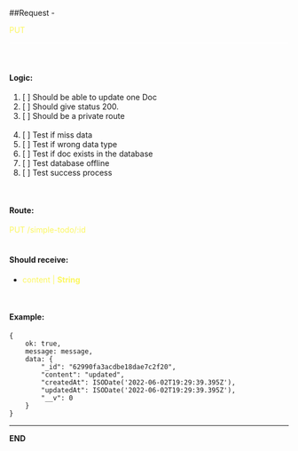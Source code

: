 ##Request - <div class="color-yellow inline">PUT</div>
<div class="divider"></div>
<br>
<br>

#### Logic:

<ol>
<li>[ ] Should be able to update one Doc</li>
<li>[ ] Should give status 200.</li>
<li>[ ] Should be a private route</li>
<br>
<li>[ ] Test if miss data</li>
<li>[ ] Test if wrong data type</li>
<li>[ ] Test if doc exists in the database</li>
<li>[ ] Test database offline</li>
<li>[ ] Test success process</li>
</ol>

<br />


#### Route:
<div class="color-yellow">PUT /simple-todo/:id</div>
<br />

#### Should receive:
<ul>
    <li><div class="color-yellow">content | <b>String</b></div></li>
</ul>
<br />

#### Example:
    {
        ok: true,
        message: message,
        data: {
            "_id": "62990fa3acdbe18dae7c2f20",
            "content": "updated",
            "createdAt": ISODate('2022-06-02T19:29:39.395Z'),
            "updatedAt": ISODate('2022-06-02T19:29:39.395Z'),
            "__v": 0
        }
    }



------------------------------------------------
<div class="bold">END</div>

<style>
    .color-yellow{
        color:  #fcf75e;
    }
    .inline{
        display: inline;
    }
    .bold{
        font-weight: bold;
    }

    .divider{
        width: 100%;
        height: 1px;
        background: #fff;
        margin-top: 10px;
    }
</style>